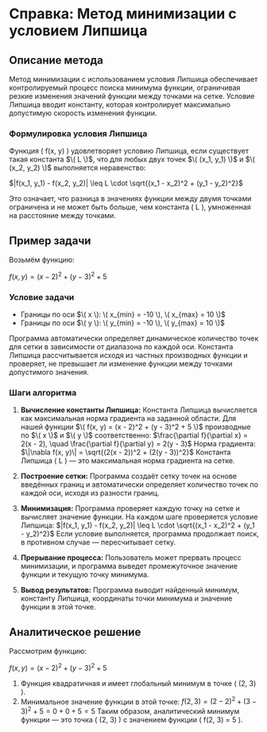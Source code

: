 # Справка: Метод минимизации с условием Липшица

## Описание метода

Метод минимизации с использованием условия Липшица обеспечивает контролируемый процесс поиска минимума функции, ограничивая резкие изменения значений функции между точками на сетке. Условие Липшица вводит константу, которая контролирует максимально допустимую скорость изменения функции.

### Формулировка условия Липшица

Функция \( f(x, y) \) удовлетворяет условию Липшица, если существует такая константа $\( L \)$, что для любых двух точек $\( (x_1, y_1) \)$ и $\( (x_2, y_2) \)$ выполняется неравенство:

$|f(x_1, y_1) - f(x_2, y_2)| \leq L \cdot \sqrt{(x_1 - x_2)^2 + (y_1 - y_2)^2}$

Это означает, что разница в значениях функции между двумя точками ограничена и не может быть больше, чем константа \( L \), умноженная на расстояние между точками.

## Пример задачи

Возьмём функцию:

$f(x, y) = (x - 2)^2 + (y - 3)^2 + 5$

### Условие задачи

- Границы по оси $\( x \): \( x_{min} = -10 \), \( x_{max} = 10 \)$
- Границы по оси $\( y \): \( y_{min} = -10 \), \( y_{max} = 10 \)$

Программа автоматически определяет динамическое количество точек для сетки в зависимости от диапазона по каждой оси. Константа Липшица рассчитывается исходя из частных производных функции и проверяет, не превышает ли изменение функции между точками допустимого значения.

### Шаги алгоритма

1. **Вычисление константы Липшица:** 
   Константа Липшица вычисляется как максимальная норма градиента на заданной области. Для нашей функции $\( f(x, y) = (x - 2)^2 + (y - 3)^2 + 5 \)$ производные по $\( x \)$ и $\( y \)$ соответственно:
   $\frac{\partial f}{\partial x} = 2(x - 2), \quad \frac{\partial f}{\partial y} = 2(y - 3)$
   Норма градиента:
   $\|\nabla f(x, y)\| = \sqrt{(2(x - 2))^2 + (2(y - 3))^2}$
   Константа Липшица \( L \) — это максимальная норма градиента на сетке.

2. **Построение сетки:** 
   Программа создаёт сетку точек на основе введённых границ и автоматически определяет количество точек по каждой оси, исходя из разности границ.

3. **Минимизация:** 
   Программа проверяет каждую точку на сетке и вычисляет значение функции. На каждом шаге проверяется условие Липшица: 
   $|f(x_1, y_1) - f(x_2, y_2)| \leq L \cdot \sqrt{(x_1 - x_2)^2 + (y_1 - y_2)^2}$
   Если условие выполняется, программа продолжает поиск, в противном случае — пересчитывает сетку.

4. **Прерывание процесса:** 
   Пользователь может прервать процесс минимизации, и программа выведет промежуточное значение функции и текущую точку минимума.

5. **Вывод результатов:** 
   Программа выводит найденный минимум, константу Липшица, координаты точки минимума и значение функции в этой точке.

## Аналитическое решение

Рассмотрим функцию:

$f(x, y) = (x - 2)^2 + (y - 3)^2 + 5$

1. Функция квадратичная и имеет глобальный минимум в точке \( (2, 3) \).
2. Минимальное значение функции в этой точке:
   $f(2, 3) = (2 - 2)^2 + (3 - 3)^2 + 5 = 0 + 0 + 5 = 5$
   Таким образом, аналитический минимум функции — это точка \( (2, 3) \) с значением функции \( f(2, 3) = 5 \).
